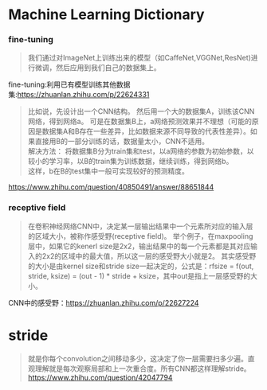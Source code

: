 # Machine Learning Dictionary


### fine-tuning

>我们通过对ImageNet上训练出来的模型（如CaffeNet,VGGNet,ResNet)进行微调，然后应用到我们自己的数据集上。

fine-tuning:利用已有模型训练其他数据集:https://zhuanlan.zhihu.com/p/22624331<br>


>比如说，先设计出一个CNN结构。
>然后用一个大的数据集A，训练该CNN网络，得到网络a。
>可是在数据集B上，a网络预测效果并不理想（可能的原因是数据集A和B存在一些差异，比如数据来源不同导致的代表性差异）。如果直接用B的一部分训练的话，数据量太小，CNN不适用。
><br>
>解决方法：
>将数据集B分为train集和test，以a网络的参数为初始参数，以较小的学习率，以B的train集为训练数据，继续训练，得到网络b。
><br>
>这样，b在B的test集中一般可实现较好的预测精度。

https://www.zhihu.com/question/40850491/answer/88651844

### receptive field
>在卷积神经网络CNN中，决定某一层输出结果中一个元素所对应的输入层的区域大小，被称作感受野(receptive field)。
>举个例子，在maxpooling层中，如果它的kenerl size是2x2，输出结果中的每一个元素都是其对应输入的2x2的区域中的最大值，所以这一层的感受野大小就是2。
>其实感受野的大小是由kernel size和stride size一起决定的，公式是：rfsize = f(out, stride, ksize) = (out - 1) * stride + ksize，其中out是指上一层感受野的大小。

CNN中的感受野：https://zhuanlan.zhihu.com/p/22627224

# stride

>就是你每个convolution之间移动多少，这决定了你一层需要扫多少遍。直观理解就是每次观察局部和上一次重合度。所有CNN都这样理解stride。
https://www.zhihu.com/question/42047794
